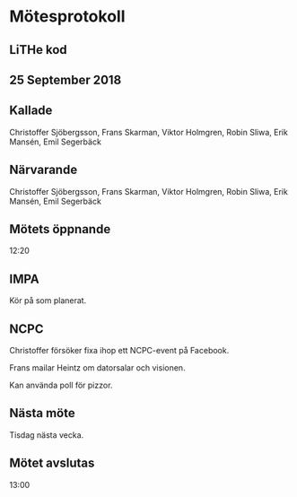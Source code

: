 # Mötesprotokoll

## LiTHe kod

## 25 September 2018

## Kallade
Christoffer Sjöbergsson, Frans Skarman, Viktor Holmgren, Robin Sliwa, Erik Mansén, Emil Segerbäck

## Närvarande
Christoffer Sjöbergsson, Frans Skarman, Viktor Holmgren, Robin Sliwa, Erik Mansén, Emil Segerbäck

## Mötets öppnande
12:20

## IMPA
Kör på som planerat.

## NCPC
Christoffer försöker fixa ihop ett NCPC-event på Facebook.

Frans mailar Heintz om datorsalar och visionen.

Kan använda poll för pizzor.

## Nästa möte
Tisdag nästa vecka.

## Mötet avslutas
13:00
